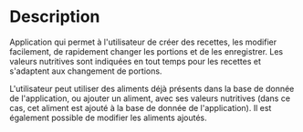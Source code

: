 # Description
Application qui permet à l'utilisateur de créer des recettes, les modifier facilement, de rapidement changer les
portions et de les enregistrer. Les valeurs nutritives sont indiquées en tout temps pour les recettes et s'adaptent aux
changement de portions.

L'utilisateur peut utiliser des aliments déjà présents dans la base de donnée de l'application, ou ajouter un aliment, 
avec ses valeurs nutritives (dans ce cas, cet aliment est ajouté à la base de donnée de l'application). Il est également
possible de modifier les aliments ajoutés.